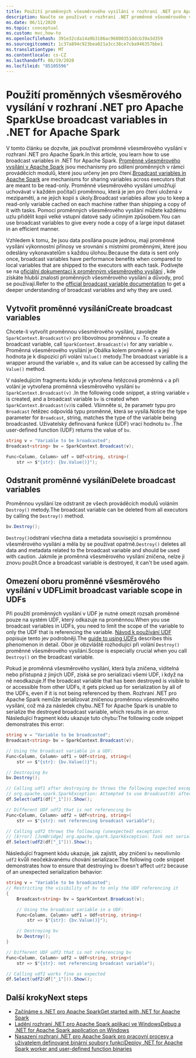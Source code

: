 ```yaml
---
title: Použití proměnných všesměrového vysílání v rozhraní .NET pro Apache Spark
description: Naučte se používat v rozhraní .NET proměnné všesměrového vysílání pro Apache Spark aplikace.
ms.date: 06/11/2020
ms.topic: conceptual
ms.custom: mvc,how-to
ms.openlocfilehash: 391e32cda14a9b3186ac96800351ddcb39a3d359
ms.sourcegitcommit: 1c37a894c923bea021a3cc38ce7cba946357bbe1
ms.translationtype: MT
ms.contentlocale: cs-CZ
ms.lasthandoff: 06/19/2020
ms.locfileid: "85105596"
---
```

# <a name="use-broadcast-variables-in-net-for-apache-spark"></a><span data-ttu-id="60655-103">Použití proměnných všesměrového vysílání v rozhraní .NET pro Apache Spark</span><span class="sxs-lookup"><span data-stu-id="60655-103">Use broadcast variables in .NET for Apache Spark</span></span>

<span data-ttu-id="60655-104">V tomto článku se dozvíte, jak používat proměnné všesměrového vysílání v rozhraní .NET pro Apache Spark.</span><span class="sxs-lookup"><span data-stu-id="60655-104">In this article, you learn how to use broadcast variables in .NET for Apache Spark.</span></span> <span data-ttu-id="60655-105">[Proměnné všesměrového vysílání v Apache Spark](https://spark.apache.org/docs/2.2.0/rdd-programming-guide.html#broadcast-variables) jsou mechanismy pro sdílení proměnných v rámci prováděcích modulů, které jsou určeny jen pro čtení.</span><span class="sxs-lookup"><span data-stu-id="60655-105">[Broadcast variables in Apache Spark](https://spark.apache.org/docs/2.2.0/rdd-programming-guide.html#broadcast-variables) are mechanisms for sharing variables across executors that are meant to be read-only.</span></span> <span data-ttu-id="60655-106">Proměnné všesměrového vysílání umožňují uchovávat v každém počítači proměnnou, která je jen pro čtení uložená v mezipaměti, a ne jejich kopii s úkoly.</span><span class="sxs-lookup"><span data-stu-id="60655-106">Broadcast variables allow you to keep a read-only variable cached on each machine rather than shipping a copy of it with tasks.</span></span> <span data-ttu-id="60655-107">Pomocí proměnných všesměrového vysílání můžete každému uzlu přidělit kopii velké vstupní datové sady účinným způsobem.</span><span class="sxs-lookup"><span data-stu-id="60655-107">You can use broadcast variables to give every node a copy of a large input dataset in an efficient manner.</span></span>

<span data-ttu-id="60655-108">Vzhledem k tomu, že jsou data posílána pouze jednou, mají proměnné vysílání výkonnostní přínosy ve srovnání s místními proměnnými, které jsou odeslány vykonavatelům s každou úlohou.</span><span class="sxs-lookup"><span data-stu-id="60655-108">Because the data is sent only once, broadcast variables have performance benefits when compared to local variables that are shipped to the executors with each task.</span></span> <span data-ttu-id="60655-109">Podívejte se na [oficiální dokumentaci k proměnným všesměrového vysílání](https://spark.apache.org/docs/2.2.0/rdd-programming-guide.html#broadcast-variables) , kde získáte hlubší znalosti proměnných všesměrového vysílání a důvody, proč se používají.</span><span class="sxs-lookup"><span data-stu-id="60655-109">Refer to the [official broadcast variable documentation](https://spark.apache.org/docs/2.2.0/rdd-programming-guide.html#broadcast-variables) to get a deeper understanding of broadcast variables and why they are used.</span></span>

## <a name="create-broadcast-variables"></a><span data-ttu-id="60655-110">Vytvořit proměnné vysílání</span><span class="sxs-lookup"><span data-stu-id="60655-110">Create broadcast variables</span></span>

<span data-ttu-id="60655-111">Chcete-li vytvořit proměnnou všesměrového vysílání, zavolejte `SparkContext.Broadcast(v)` pro libovolnou proměnnou `v` .</span><span class="sxs-lookup"><span data-stu-id="60655-111">To create a broadcast variable, call `SparkContext.Broadcast(v)` for any variable `v`.</span></span> <span data-ttu-id="60655-112">Proměnná všesměrového vysílání je Obálka kolem proměnné `v` a její hodnota je k dispozici při volání `Value()` metody.</span><span class="sxs-lookup"><span data-stu-id="60655-112">The broadcast variable is a wrapper around the variable `v`, and its value can be accessed by calling the `Value()` method.</span></span>

<span data-ttu-id="60655-113">V následujícím fragmentu kódu je vytvořena řetězcová proměnná `v` a při volání je vytvořena proměnná všesměrového vysílání `bv` `SparkContext.Broadcast(v)` .</span><span class="sxs-lookup"><span data-stu-id="60655-113">In the following code snippet, a string variable `v` is created, and a broadcast variable `bv` is created when `SparkContext.Broadcast(v)`is called.</span></span> <span data-ttu-id="60655-114">Všimněte si, že parametr typu pro `Broadcast` řetězec odpovídá typu proměnné, která se vysílá.</span><span class="sxs-lookup"><span data-stu-id="60655-114">Notice the type parameter for `Broadcast`, string, matches the type of the variable being broadcasted.</span></span> <span data-ttu-id="60655-115">Uživatelsky definovaná funkce (UDF) vrací hodnotu `bv` .</span><span class="sxs-lookup"><span data-stu-id="60655-115">The user-defined function (UDF) returns the value of `bv`.</span></span>

```csharp
string v = "Variable to be broadcasted";
Broadcast<string> bv = SparkContext.Broadcast(v);

Func<Column, Column> udf = Udf<string, string>(
    str => $"{str}: {bv.Value()}");
```

## <a name="delete-broadcast-variables"></a><span data-ttu-id="60655-116">Odstranit proměnné vysílání</span><span class="sxs-lookup"><span data-stu-id="60655-116">Delete broadcast variables</span></span>

<span data-ttu-id="60655-117">Proměnnou vysílání lze odstranit ze všech prováděcích modulů voláním `Destroy()` metody.</span><span class="sxs-lookup"><span data-stu-id="60655-117">The broadcast variable can be deleted from all executors by calling the `Destroy()` method.</span></span>

```csharp
bv.Destroy();
```

<span data-ttu-id="60655-118">`Destroy()`odstraní všechna data a metadata související s proměnnou všesměrového vysílání a měla by se používat opatrně.</span><span class="sxs-lookup"><span data-stu-id="60655-118">`Destroy()` deletes all data and metadata related to the broadcast variable and should be used with caution.</span></span> <span data-ttu-id="60655-119">Jakmile je proměnná všesměrového vysílání zničena, nelze ji znovu použít.</span><span class="sxs-lookup"><span data-stu-id="60655-119">Once a broadcast variable is destroyed, it can't be used again.</span></span>

## <a name="limit-broadcast-variable-scope-in-udfs"></a><span data-ttu-id="60655-120">Omezení oboru proměnné všesměrového vysílání v UDF</span><span class="sxs-lookup"><span data-stu-id="60655-120">Limit broadcast variable scope in UDFs</span></span>

<span data-ttu-id="60655-121">Při použití proměnných vysílání v UDF je nutné omezit rozsah proměnné pouze na systém UDF, který odkazuje na proměnnou.</span><span class="sxs-lookup"><span data-stu-id="60655-121">When you use broadcast variables in UDFs, you need to limit the scope of the variable to only the UDF that is referencing the variable.</span></span> <span data-ttu-id="60655-122">[Návod k používání UDF](udf-guide.md) popisuje tento jev podrobněji.</span><span class="sxs-lookup"><span data-stu-id="60655-122">The [guide to using UDFs](udf-guide.md) describes this phenomenon in detail.</span></span> <span data-ttu-id="60655-123">Obor je obzvláště rozhodující při volání `Destroy()` proměnné všesměrového vysílání.</span><span class="sxs-lookup"><span data-stu-id="60655-123">Scope is especially crucial when you call `Destroy()` on the broadcast variable.</span></span>

<span data-ttu-id="60655-124">Pokud je proměnná všesměrového vysílání, která byla zničena, viditelná nebo přístupná z jiných UDF, získá se pro serializaci všemi UDF, i když na ně neodkazuje.</span><span class="sxs-lookup"><span data-stu-id="60655-124">If the broadcast variable that has been destroyed is visible to or accessible from other UDFs, it gets picked up for serialization by all of the UDFs, even if it is not being referenced by them.</span></span> <span data-ttu-id="60655-125">Rozhraní .NET pro Apache Spark nemůže serializovat zničenou proměnnou všesměrového vysílání, což má za následek chybu.</span><span class="sxs-lookup"><span data-stu-id="60655-125">.NET for Apache Spark is unable to serialize the destroyed broadcast variable, which results in an error.</span></span> <span data-ttu-id="60655-126">Následující fragment kódu ukazuje tuto chybu:</span><span class="sxs-lookup"><span data-stu-id="60655-126">The following code snippet demonstrates this error:</span></span>

```csharp
string v = "Variable to be broadcasted";
Broadcast<string> bv = SparkContext.Broadcast(v);

// Using the broadcast variable in a UDF:
Func<Column, Column> udf1 = Udf<string, string>(
    str => $"{str}: {bv.Value()}");

// Destroying bv
bv.Destroy();

// Calling udf1 after destroying bv throws the following expected exception:
// org.apache.spark.SparkException: Attempted to use Broadcast(0) after it was destroyed
df.Select(udf1(df["_1"])).Show();

// Different UDF udf2 that is not referencing bv
Func<Column, Column> udf2 = Udf<string, string>(
    str => $"{str}: not referencing broadcast variable");

// Calling udf2 throws the following (unexpected) exception:
// [Error] [JvmBridge] org.apache.spark.SparkException: Task not serializable
df.Select(udf2(df["_1"])).Show();
```

<span data-ttu-id="60655-127">Následující fragment kódu ukazuje, jak zajistit, aby zničení `bv` neovlivnilo `udf2` kvůli neočekávanému chování serializace:</span><span class="sxs-lookup"><span data-stu-id="60655-127">The following code snippet demonstrates how to ensure that destroying `bv` doesn't affect `udf2` because of an unexpected serialization behavior:</span></span>

```csharp
string v = "Variable to be broadcasted";
// Restricting the visibility of bv to only the UDF referencing it
{
    Broadcast<string> bv = SparkContext.Broadcast(v);

    // Using the broadcast variable in a UDF:
    Func<Column, Column> udf1 = Udf<string, string>(
        str => $"{str}: {bv.Value()}");

    // Destroying bv
    bv.Destroy();
}

// Different UDF udf2 that is not referencing bv
Func<Column, Column> udf2 = Udf<string, string>(
    str => $"{str}: not referencing broadcast variable");

// Calling udf2 works fine as expected
df.Select(udf2(df["_1"])).Show();
```

## <a name="next-steps"></a><span data-ttu-id="60655-128">Další kroky</span><span class="sxs-lookup"><span data-stu-id="60655-128">Next steps</span></span>

* [<span data-ttu-id="60655-129">Začínáme s .NET pro Apache Spark</span><span class="sxs-lookup"><span data-stu-id="60655-129">Get started with .NET for Apache Spark</span></span>](../tutorials/get-started.md)
* [<span data-ttu-id="60655-130">Ladění rozhraní .NET pro Apache Spark aplikaci ve Windows</span><span class="sxs-lookup"><span data-stu-id="60655-130">Debug a .NET for Apache Spark application on Windows</span></span>](debug.md)
* [<span data-ttu-id="60655-131">Nasazení rozhraní .NET pro Apache Spark pro pracovní procesy a uživatelem definované binární soubory funkcí</span><span class="sxs-lookup"><span data-stu-id="60655-131">Deploy .NET for Apache Spark worker and user-defined function binaries</span></span>](deploy-worker-udf-binaries.md)
